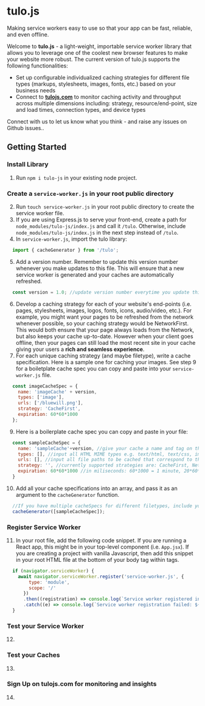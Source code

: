 # tulo.js
Making service workers easy to use so that your app can be fast, reliable, and even offline.

Welcome to **tulo.js** - a light-weight, importable service worker library that allows you to leverage one of the coolest new browser features to make your website more robust. The current version of tulo.js supports the following functionalities:
  - Set up configurable individualized caching strategies for different file types (markups, stylesheets, images, fonts, etc.) based on your business needs
  - Connect to **[tulojs.com](https://tulojs.com)** to monitor caching activity and throughput across multiple dimensions including: strategy, resource/end-point, size and load times, connection types, and device types
  

Connect with us to let us know what you think - and raise any issues on Github issues..

## Getting Started
### Install Library

1) Run ```npm i tulo-js``` in your existing node project.

### Create a `service-worker.js` in your root public directory

2) Run ```touch service-worker.js``` in your root public directory to create the service worker file.
3) If you are using Express.js to serve your front-end, create a path for `node_modules/tulo-js/index.js` and call it `/tulo`. Otherwise, include `node_modules/tulo-js/index.js` in the next step instead of `/tulo`.
4) In `service-worker.js`, import the tulo library:
  ```js
    import { cacheGenerator } from '/tulo';
  ```
5) Add a version number. Remember to update this version number whenever you make updates to this file. This will ensure that a new service worker is generated and your caches are automatically refreshed.
  ```js
    const version = 1.0; //update version number everytime you update this file to effect changes
  ```
6) Develop a caching strategy for each of your website's end-points (i.e. pages, stylesheets, images, logos, fonts, icons, audio/video, etc.). For example, you might want your pages to be refreshed from the network whenever possible, so your caching strategy would be NetworkFirst. This would both ensure that your page always loads from the Network, but also keeps your cache up-to-date. However when your client goes offline, then your pages can still load the most recent site in your cache giving your users a **rich and seamless experience**.
7) For each unique caching strategy (and maybe filetype), write a cache specification. Here is a sample one for caching your images. See step 9 for a boiletplate cache spec you can copy and paste into your `service-worker.js` file.
  ```js
    const imageCacheSpec = {
      name: 'imageCache' + version,
      types: ['image'],
      urls: ['/bluewill.png'],
      strategy: 'CacheFirst',
      expiration: 60*60*1000
    };
  ```
9) Here is a boilerplate cache spec you can copy and paste in your file:
  ```js
    const sampleCacheSpec = {
      name: 'sampleCache'+version, //give your cache a name and tag on the version number
      types: [], //input all HTML MIME types e.g. text/html, text/css, image/gif, etc.
      urls: [], //input all file paths to be cached that correspond to the types specific to this cacheSpec
      strategy: '', //currently supported strategies are: CacheFirst, NetworkFirst, NetworkOnly
      expiration: 60*60*1000 //in miliseconds: 60*1000 = 1 minute, 20*60*1000 = 20 minutes - this field is OPTIONAL - if omitted, these urls will be refreshed when       the service worker restarts
    }
  ```
10) Add all your cache specifications into an array, and pass it as an argument to the `cacheGenerator` function.
  ```js
    //If you have multiple cacheSpecs for different filetypes, include your page/markup caches first followed by images, stylesheets, fonts, etc.
    cacheGenerator([sampleCacheSpec]);
  ```

### Register Service Worker

11) In your root file, add the following code snippet. If you are running a React app, this might be in your top-level component (i.e. `App.jsx`). If you are creating a project with vanilla Javascript, then add this snippet in your root HTML file at the bottom of your body tag within <script type="module"> </script> tags.

  ```js
    if (navigator.serviceWorker) {
      await navigator.serviceWorker.register('service-worker.js', {
          type: 'module',
          scope: '/'
        })
        .then((registration) => console.log(`Service worker registered in scope: ${registration.scope}`))
        .catch((e) => console.log(`Service worker registration failed: ${e}`));
    }
```

### Test your Service Worker 

12)

### Test your Caches

13)

### Sign Up on tulojs.com for monitoring and insights

14)
 
